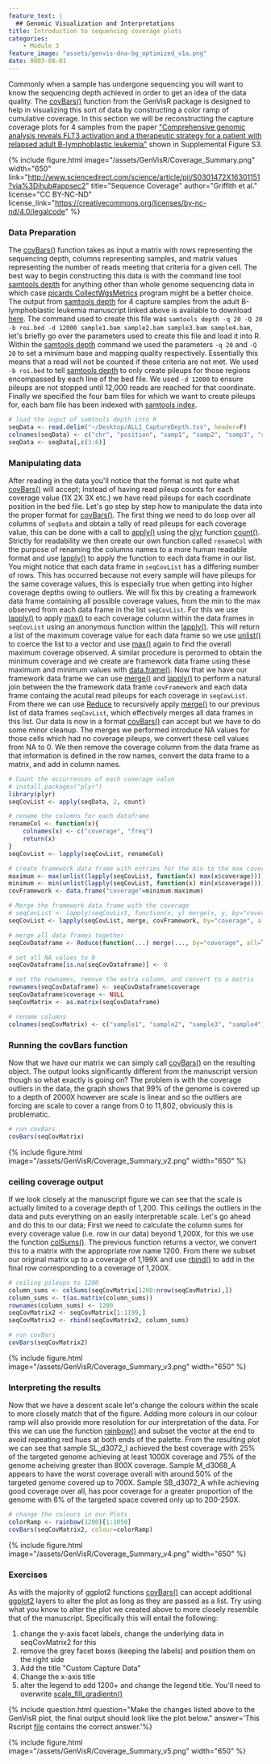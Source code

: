 ```yaml
---
feature_text: |
  ## Genomic Visualization and Interpretations
title: Introduction to sequencing coverage plots
categories:
    - Module 3
feature_image: "assets/genvis-dna-bg_optimized_v1a.png"
date: 0003-08-01
---
```


Commonly when a sample has undergone sequencing you will want to know the sequencing depth achieved in order to get an idea of the data quality. The [covBars()](https://www.rdocumentation.org/packages/GenVisR/versions/1.0.4/topics/covBars) function from the GenVisR package is designed to help in visualizing this sort of data by constructing a color ramp of cumulative coverage. In this section we will be reconstructing the capture coverage plots for 4 samples from the paper ["Comprehensive genomic analysis reveals FLT3 activation and a therapeutic strategy for a patient with relapsed adult B-lymphoblastic leukemia"](https://www.ncbi.nlm.nih.gov/pubmed/27181063) shown in Supplemental Figure S3.

{% include figure.html image="/assets/GenVisR/Coverage_Summary.png" width="650" link="http://www.sciencedirect.com/science/article/pii/S0301472X16301151?via%3Dihub#appsec2" title="Sequence Coverage" author="Griffith et al." license="CC BY-NC-ND" license_link="https://creativecommons.org/licenses/by-nc-nd/4.0/legalcode" %}

### Data Preparation
The [covBars()](https://www.rdocumentation.org/packages/GenVisR/versions/1.0.4/topics/covBars) function takes as input a matrix with rows representing the sequencing depth, columns representing samples, and matrix values representing the number of reads meeting that criteria for a given cell. The best way to begin constructing this data is with the command line tool [samtools depth](http://www.htslib.org/doc/samtools.html) for anything other than whole genome sequencing data in which case [picards CollectWgsMetrics](https://broadinstitute.github.io/picard/command-line-overview.html) program might be a better choice. The output from [samtools depth](http://www.htslib.org/doc/samtools.html) for 4 capture samples from the adult B-lymphoblastic leukemia manuscript linked above is available to download [here](http://genomedata.org/gen-viz-workshop/GenVisR/ALL1_CaptureDepth.tsv). The command used to create this file was `samtools depth -q 20 -Q 20 -b roi.bed -d 12000 sample1.bam sample2.bam sample3.bam sample4.bam`, let's briefly go over the parameters used to create this file and load it into R. Within the [samtools depth](http://www.htslib.org/doc/samtools.html) command we used the parameters `-q 20` and `-Q 20` to set a minimum base and mapping quality respectively. Essentially this means that a read will not be counted if these criteria are not met. We used `-b roi.bed` to tell [samtools depth](http://www.htslib.org/doc/samtools.html) to only create pileups for those  regions encompassed by each line of the bed file. We used `-d 12000` to ensure pileups are not stopped until 12,000 reads are reached for that coordinate. Finally we specified the four bam files for which we want to create pileups for, each bam file has been indexed with [samtools index](http://www.htslib.org/doc/samtools.html).

```R
# load the ouput of samtools depth into R
seqData <- read.delim("~/Desktop/ALL1_CaptureDepth.tsv", header=F)
colnames(seqData) <- c("chr", "position", "samp1", "samp2", "samp3", "samp4")
seqData <- seqData[,c(3:6)]
```

### Manipulating data
After reading in the data you'll notice that the format is not quite what [covBars()](https://www.rdocumentation.org/packages/GenVisR/versions/1.0.4/topics/covBars) will accept; Instead of having read pileup counts for each coverage value (1X 2X 3X etc.) we have read pileups for each coordinate position in the bed file. Let's go step by step how to manipulate the data into the proper format for [covBars()](https://www.rdocumentation.org/packages/GenVisR/versions/1.0.4/topics/covBars). The first thing we need to do loop over all columns of `seqData` and obtain a tally of read pileups for each coverage value, this can be done with a call to [apply()](https://www.rdocumentation.org/packages/base/versions/3.4.1/topics/apply) using the [plyr](https://cran.r-project.org/web/packages/plyr/index.html) function [count()](https://www.rdocumentation.org/packages/plyr/versions/1.8.4/topics/count). Strictly for readability we then create our own function called `renameCol` with the purpose of renaming the columns names to a more human readable format and use [lapply()](https://www.rdocumentation.org/packages/base/versions/3.4.1/topics/lapply) to apply the function to each data frame in our list. You might notice that each data frame in `seqCovList` has a differing number of rows. This has occurred because not every sample will have pileups for the same coverage values, this is especially true when getting into higher coverage depths owing to outliers. We will fix this by creating a framework data frame containing all possible coverage values, from the min to the max observed from each data frame in the list `seqCovList`. For this we use [lapply()](https://www.rdocumentation.org/packages/base/versions/3.4.1/topics/lapply) to apply [max()](https://www.rdocumentation.org/packages/base/versions/3.4.1/topics/Extremes) to each coverage column within the data frames in `seqCovList` using an anonymous function within the [lapply()](https://www.rdocumentation.org/packages/base/versions/3.4.1/topics/lapply). This will return a list of the maximum coverage value for each data frame so we use [unlist()](https://www.rdocumentation.org/packages/base/versions/3.4.1/topics/unlist) to coerce the list to a vector and use [max()](https://www.rdocumentation.org/packages/base/versions/3.4.1/topics/Extremes) again to find the overall maximum coverage observed. A similar procedure is perormed to obtain the minimum coverage and we create are framework data frame using these maximum and minimum values with [data.frame()](https://www.rdocumentation.org/packages/base/versions/3.4.1/topics/data.frame). Now that we have our framework data frame we can use [merge()](https://www.rdocumentation.org/packages/base/versions/3.4.1/topics/merge)  and [lapply()](https://www.rdocumentation.org/packages/base/versions/3.4.1/topics/lapply) to perform a natural join between the the framework data frame `covFramework` and each data frame containg the acutal read pileups for each coverage in `seqCovList`. From there we can use [Reduce](https://www.rdocumentation.org/packages/base/versions/3.4.1/topics/funprog) to recursively apply [merge()](https://www.rdocumentation.org/packages/base/versions/3.4.1/topics/merge) to our previous list of data frames `seqCovList`, which effectively merges all data frames in this list. Our data is now in a format [covBars()](https://www.rdocumentation.org/packages/GenVisR/versions/1.0.4/topics/covBars) can accept but we have to do some minor cleanup. The merges we performed introduce NA values for those cells which had no coverage pileups, we convert these cell values from NA to 0. We then remove the coverage column from the data frame as that information is defined in the row names, convert the data frame to a matrix, and add in column names.

```R
# Count the occurrences of each coverage value
# install.packages("plyr")
library(plyr)
seqCovList <- apply(seqData, 2, count)

# rename the columns for each dataframe
renameCol <- function(x){
    colnames(x) <- c("coverage", "freq")
    return(x)
}
seqCovList <- lapply(seqCovList, renameCol)

# create framework data frame with entries for the min to the max coverage
maximum <- max(unlist(lapply(seqCovList, function(x) max(x$coverage))))
minimum <- min(unlist(lapply(seqCovList, function(x) min(x$coverage))))
covFramework <- data.frame("coverage"=minimum:maximum)

# Merge the framework data frame with the coverage
# seqCovList <- lapply(seqCovList, function(x, y) merge(x, y, by="coverage", all=TRUE), covFramework)
seqCovList <- lapply(seqCovList, merge, covFramework, by="coverage", all=TRUE)

# merge all data frames together
seqCovDataframe <- Reduce(function(...) merge(..., by="coverage", all=T), seqCovList)

# set all NA values to 0
seqCovDataframe[is.na(seqCovDataframe)] <- 0

# set the rownames, remove the extra column, and convert to a matrix
rownames(seqCovDataframe) <- seqCovDataframe$coverage
seqCovDataframe$coverage <- NULL
seqCovMatrix <- as.matrix(seqCovDataframe)

# rename columns
colnames(seqCovMatrix) <- c("sample1", "sample2", "sample3", "sample4")
```

### Running the covBars function
Now that we have our matrix we can simply call [covBars()](https://www.rdocumentation.org/packages/GenVisR/versions/1.0.4/topics/covBars) on the resulting object. The output looks significantly different from the manuscript version though so what exactly is going on? The problem is with the coverage outliers in the data, the graph shows that 99% of the genome is covered up to a depth of 2000X however are scale is linear and so the outliers are forcing are scale to cover a range from 0 to 11,802, obviously this is problematic.

```R
# run covBars
covBars(seqCovMatrix)
```
{% include figure.html image="/assets/GenVisR/Coverage_Summary_v2.png" width="650" %}

### ceiling coverage output
If we look closely at the manuscript figure we can see that the scale is actually limited to a coverage depth of 1,200. This ceilings the outliers in the data and puts everything on an easily interpretable scale. Let's go ahead and do this to our data; First we need to calculate the column sums for every coverage value (i.e. row in our data) beyond 1,200X, for this we use the function [colSums()](https://www.rdocumentation.org/packages/base/versions/3.4.1/topics/colSums). The previous function returns a vector, we convert this to a matrix with the appropriate row name 1200. From there we subset our original matrix up to a coverage of 1,199X and use [rbind()](https://www.rdocumentation.org/packages/base/versions/3.4.1/topics/cbind) to add in the final row corresponding to a coverage of 1,200X.

```R
# ceiling pileups to 1200
column_sums <- colSums(seqCovMatrix[1200:nrow(seqCovMatrix),])
column_sums <- t(as.matrix(column_sums))
rownames(column_sums) <- 1200
seqCovMatrix2 <- seqCovMatrix[1:1199,]
seqCovMatrix2 <- rbind(seqCovMatrix2, column_sums)

# run covBars
covBars(seqCovMatrix2)
```
{% include figure.html image="/assets/GenVisR/Coverage_Summary_v3.png" width="650" %}

### Interpreting the results
Now that we have a descent scale let's change the colours within the scale to more closely match that of the figure. Adding more colours in our colour ramp will also provide more resolution for our interpretation of the data. For this we can use the function [rainbow()](https://www.rdocumentation.org/packages/grDevices/versions/3.4.1/topics/Palettes) and subset the vector at the end to avoid repeating red hues at both ends of the palette. From the resulting plot we can see that sample SL_d3072_I achieved the best coverage with 25% of the targeted genome achieving at least 1000X coverage and 75% of the genome acheiving greater than 800X coverage. Sample M_d3068_A appears to have the worst coverage overall with around 50% of the targeted genome covered up to 700X. Sample SB_d3072_A while achieving good coverage over all, has poor coverage for a greater proportion of the genome with 6% of the targeted space covered only up to 200-250X.

```R
# change the colours in our Plots
colorRamp <- rainbow(1200)[1:1050]
covBars(seqCovMatrix2, colour=colorRamp)
```
{% include figure.html image="/assets/GenVisR/Coverage_Summary_v4.png" width="650" %}

### Exercises

As with the majority of ggplot2 functions [covBars()](https://www.rdocumentation.org/packages/GenVisR/versions/1.0.4/topics/covBars) can accept additional [ggplot2](http://ggplot2.tidyverse.org/reference/index.html) layers to alter the plot as long as they are passed as a list. Try using what you know to alter the plot we created above to more closely resemble that of the manuscript. Specifically this will entail the following:

1. change the y-axis facet labels, change the underlying data in seqCovMatrix2 for this
2. remove the grey facet boxes (keeping the labels) and position them on the right side
3. Add the title "Custom Capture Data"
4. Change the x-axis title
5. alter the legend to add 1200+ and change the legend title. You'll need to overwrite [scale_fill_gradientn()](http://ggplot2.tidyverse.org/reference/scale_gradient.html)

{% include question.html question="Make the changes listed above to the GenVisR plot, the final output should look like the plot below." answer='This Rscript <a href="http://genomedata.org/gen-viz-workshop/GenVisR/GenVisR_covBars_Exercise1.R">file</a> contains the correct answer.'%}

{% include figure.html image="/assets/GenVisR/Coverage_Summary_v5.png" width="650" %}
